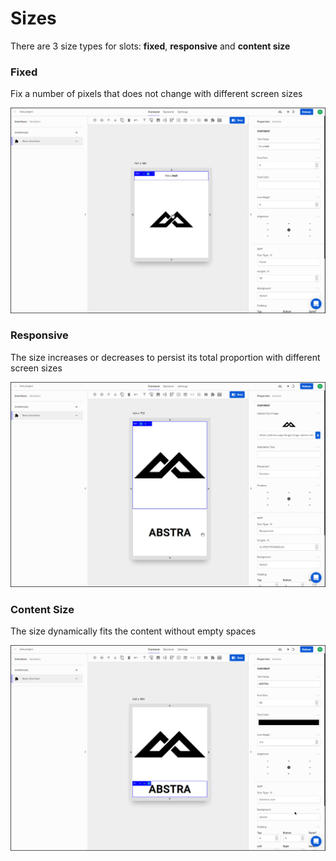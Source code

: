 # Sizes

There are 3 size types for slots: **fixed**, **responsive** and **content size**

### Fixed

Fix a number of pixels that does not change with different screen sizes

![](../../.gitbook/assets/fixed.gif)

### Responsive

The size increases or decreases to persist its total proportion with different screen sizes

![](../../.gitbook/assets/resp.gif)

### Content Size

The size dynamically fits the content without empty spaces

![](../../.gitbook/assets/fit.gif)

